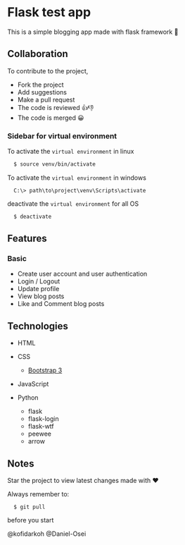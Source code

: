 # **Flask test app**

This is a simple blogging app made with flask framework :snake:

## Collaboration

To contribute to the project,
+ Fork the project
+ Add suggestions
+ Make a pull request
+ The code is reviewed :+1::-1:
+ The code is merged :grinning:

### Sidebar for virtual environment

To activate the ```virtual environment``` in linux
```bash
  $ source venv/bin/activate
```

To activate the ```virtual environment``` in windows
```shell
  C:\> path\to\project\venv\Scripts\activate 
```

deactivate the ```virtual environment``` for all OS
```bash
  $ deactivate
```
## Features
### Basic
+ Create user account and user authentication
+ Login / Logout
+ Update profile
+ View blog posts
+ Like and Comment blog posts

## Technologies
+ HTML
+ CSS
  + [Bootstrap 3](https://getbootstrap.com/docs/3.3/) 

+ JavaScript
+ Python
  + flask
  + flask-login
  + flask-wtf
  + peewee
  + arrow

## Notes
Star the project to view latest changes
made with :heart:

Always remember to:

```git
  $ git pull 
```

before you start

@kofidarkoh @Daniel-Osei
